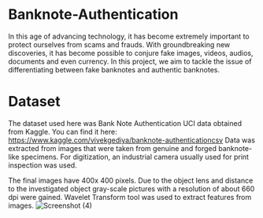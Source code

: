 # Banknote-Authentication

In this age of advancing technology, it has become extremely important to protect ourselves from scams and frauds. With groundbreaking new discoveries, it has become possible to conjure fake images, videos, audios, documents and even currency. In this project, we aim to tackle the issue of differentiating between fake banknotes and authentic banknotes.

# Dataset

The dataset used here was Bank Note Authentication UCI data obtained from Kaggle. You can find it here: https://www.kaggle.com/vivekgediya/banknote-authenticationcsv
Data was extracted from images that were taken from genuine and forged banknote-like specimens. For digitization, an industrial camera usually used for print inspection was used. 

The final images have 400x 400 pixels. Due to the object lens and distance to the investigated object gray-scale pictures with a resolution of about 660 dpi were gained. Wavelet Transform tool was used to extract features from images.
![Screenshot (4)](https://user-images.githubusercontent.com/83747330/123038569-4bb95580-d40e-11eb-8318-1a218a27b0dd.png)
